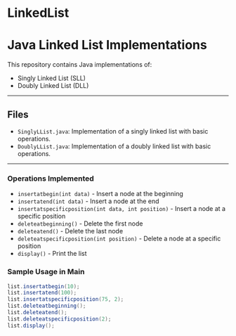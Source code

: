 # LinkedList
# Java Linked List Implementations

This repository contains Java implementations of:

- Singly Linked List (SLL)
- Doubly Linked List (DLL)

---

## Files

- `SinglyLList.java`: Implementation of a singly linked list with basic operations.
- `DoublyLList.java`: Implementation of a doubly linked list with basic operations.

---

### Operations Implemented

- `insertatbegin(int data)` - Insert a node at the beginning
- `insertatend(int data)` - Insert a node at the end
- `insertatspecificposition(int data, int position)` - Insert a node at a specific position
- `deleteatbeginning()` - Delete the first node
- `deleteatend()` - Delete the last node
- `deleteatspecificposition(int position)` - Delete a node at a specific position
- `display()` - Print the list

### Sample Usage in Main
```java
list.insertatbegin(10);
list.insertatend(100);
list.insertatspecificposition(75, 2);
list.deleteatbeginning();
list.deleteatend();
list.deleteatspecificposition(2);
list.display();

